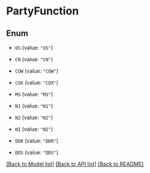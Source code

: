 # PartyFunction

## Enum


* `OS` (value: `"OS"`)

* `CN` (value: `"CN"`)

* `COW` (value: `"COW"`)

* `COX` (value: `"COX"`)

* `MS` (value: `"MS"`)

* `N1` (value: `"N1"`)

* `N2` (value: `"N2"`)

* `NI` (value: `"NI"`)

* `DDR` (value: `"DDR"`)

* `DDS` (value: `"DDS"`)


[[Back to Model list]](../README.md#documentation-for-models) [[Back to API list]](../README.md#documentation-for-api-endpoints) [[Back to README]](../README.md)


